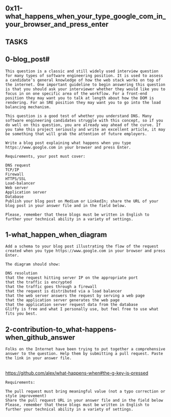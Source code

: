 ## 0x11-what_happens_when_your_type_google_com_in_your_browser_and_press_enter
## TASKS

## 0-blog_post#
	This question is a classic and still widely used interview question for many types of software engineering position. It is used to assess a candidate’s general knowledge of how the web stack works on top of the internet. One important guideline to begin answering this question is that you should ask your interviewer whether they would like you to focus in on one specific area of the workflow. For a front-end position they may want you to talk at length about how the DOM is rendering. For an SRE position they may want you to go into the load balancing mechanism.

	This question is a good test of whether you understand DNS. Many software engineering candidates struggle with this concept, so if you do well on this question, you are already way ahead of the curve. If you take this project seriously and write an excellent article, it may be something that will grab the attention of future employers.

	Write a blog post explaining what happens when you type https://www.google.com in your browser and press Enter.

	Requirements, your post must cover:

	DNS request
	TCP/IP
	Firewall
	HTTPS/SSL
	Load-balancer
	Web server
	Application server
	Database
	Publish your blog post on Medium or LinkedIn; share the URL of your blog post in your answer file and in the field below.

	Please, remember that these blogs must be written in English to further your technical ability in a variety of settings.

## 1-what_happen_when_diagram
	Add a schema to your blog post illustrating the flow of the request created when you type https://www.google.com in your browser and press Enter.

	The diagram should show:

	DNS resolution
	that the request hitting server IP on the appropriate port
	that the traffic is encrypted
	that the traffic goes through a firewall
	that the request is distributed via a load balancer
	that the web server answers the request by serving a web page
	that the application server generates the web page
	that the application server request data from the database
	Gliffy is free and what I personally use, but feel free to use what fits you best.

## 2-contribution-to_what-happens-when_github_answer
	Folks on the Internet have been trying to put together a comprehensive answer to the question. Help them by submitting a pull request. Paste the link in your answer file.

<br>https://github.com/alex/what-happens-when#the-g-key-is-pressed<br>

	Requirements:

	The pull request must bring meaningful value (not a typo correction or style improvement)
	Share the pull request URL in your answer file and in the field below
	Please, remember that these blogs must be written in English to further your technical ability in a variety of settings.
